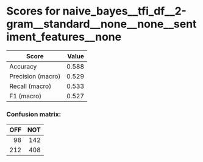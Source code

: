 # Scores for naive_bayes__tfi_df__2-gram__standard__none__none__sentiment_features__none
|      Score      |Value|
|-----------------|----:|
|Accuracy         |0.588|
|Precision (macro)|0.529|
|Recall (macro)   |0.533|
|F1 (macro)       |0.527|

### Confusion matrix:
|OFF|NOT|
|--:|--:|
| 98|142|
|212|408|
